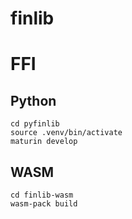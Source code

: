 # finlib

# FFI

## Python

```
cd pyfinlib
source .venv/bin/activate
maturin develop
```

## WASM

```
cd finlib-wasm
wasm-pack build
```